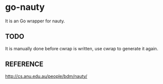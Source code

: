 go-nauty
========

It is an Go wrapper for nauty.

TODO
----
It is manually done before cwrap is written, use cwrap to generate it again.

REFERENCE
---------
http://cs.anu.edu.au/people/bdm/nauty/

